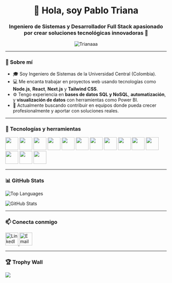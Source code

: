 <h1 align="center">👋 Hola, soy Pablo Triana</h1>
<h3 align="center">Ingeniero de Sistemas y Desarrollador Full Stack apasionado por crear soluciones tecnológicas innovadoras 🚀</h3>

<p align="center">
  <img src="https://komarev.com/ghpvc/?username=Trianaaa&label=Profile%20views&color=0e75b6&style=flat" alt="Trianaaa" />
</p>

---

### 🧠 Sobre mí
- 🎓 Soy Ingeniero de Sistemas de la Universidad Central (Colombia).
- 💻 Me encanta trabajar en proyectos web usando tecnologías como **Node.js**, **React**, **Next.js** y **Tailwind CSS**.
- ⚙️ Tengo experiencia en **bases de datos SQL y NoSQL**, **automatización**, y **visualización de datos** con herramientas como Power BI.
- 📍 Actualmente buscando contribuir en equipos donde pueda crecer profesionalmente y aportar con soluciones reales.

---

### 🚀 Tecnologías y herramientas

<p align="left">
  <img src="https://cdn.jsdelivr.net/gh/devicons/devicon/icons/javascript/javascript-original.svg" width="40" height="40"/>
  <img src="https://cdn.jsdelivr.net/gh/devicons/devicon/icons/typescript/typescript-original.svg" width="40" height="40"/>
  <img src="https://cdn.jsdelivr.net/gh/devicons/devicon/icons/react/react-original-wordmark.svg" width="40" height="40"/>
  <img src="https://cdn.jsdelivr.net/gh/devicons/devicon/icons/nextjs/nextjs-original.svg" width="40" height="40"/>
  <img src="https://cdn.jsdelivr.net/gh/devicons/devicon/icons/nodejs/nodejs-original.svg" width="40" height="40"/>
  <img src="https://cdn.jsdelivr.net/gh/devicons/devicon/icons/nestjs/nestjs-plain.svg" width="40" height="40"/>
  <img src="https://cdn.jsdelivr.net/gh/devicons/devicon/icons/mysql/mysql-original-wordmark.svg" width="40" height="40"/>
  <img src="https://cdn.jsdelivr.net/gh/devicons/devicon/icons/postgresql/postgresql-original-wordmark.svg" width="40" height="40"/>
  <img src="https://cdn.jsdelivr.net/gh/devicons/devicon/icons/mongodb/mongodb-original-wordmark.svg" width="40" height="40"/>
  <img src="https://cdn.jsdelivr.net/gh/devicons/devicon/icons/python/python-original.svg" width="40" height="40"/>
  <img src="https://cdn.jsdelivr.net/gh/devicons/devicon/icons/git/git-original.svg" width="40" height="40"/>
  <img src="https://cdn.jsdelivr.net/gh/devicons/devicon/icons/linux/linux-original.svg" width="40" height="40"/>
  <img src="https://cdn.jsdelivr.net/gh/devicons/devicon/icons/firebase/firebase-plain.svg" width="40" height="40"/>
  <img src="https://www.vectorlogo.zone/logos/tailwindcss/tailwindcss-icon.svg" width="40" height="40"/>
</p>

---

### 📊 GitHub Stats

<p align="left">
  <img src="https://github-readme-stats.vercel.app/api/top-langs/?username=Trianaaa&layout=compact&theme=tokyonight" alt="Top Languages" />
</p>

<p align="left">
  <img src="https://github-readme-stats.vercel.app/api?username=Trianaaa&show_icons=true&theme=tokyonight" alt="GitHub Stats" />
</p>

---

### 📫 Conecta conmigo

<p align="left">
  <a href="https://www.linkedin.com/in/Trianaaa/" target="_blank">
    <img src="https://cdn.jsdelivr.net/gh/devicons/devicon/icons/linkedin/linkedin-original.svg" alt="LinkedIn" width="40" height="40"/>
  </a>
  <a href="mailto:pabloandrestrianam@outlook.com">
    <img src="https://cdn.jsdelivr.net/gh/devicons/devicon/icons/google/google-original.svg" alt="Email" width="40" height="40"/>
  </a>
</p>

---

### 🏆 Trophy Wall

<p align="left">
  <img src="https://github-profile-trophy.vercel.app/?username=Trianaaa&theme=tokyonight&row=1&margin-w=15&margin-h=15" />
</p>

